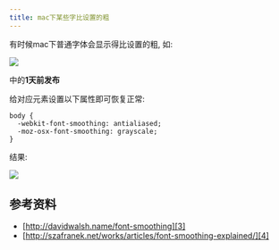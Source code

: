 ```yaml
---
title: mac下某些字比设置的粗
---
```



有时候mac下普通字体会显示得比设置的粗, 如:

![][1]

中的**1天前发布**

给对应元素设置以下属性即可恢复正常:

```
body {
  -webkit-font-smoothing: antialiased;
  -moz-osx-font-smoothing: grayscale;
}
```

结果:

![][2]

## 参考资料

- [http://davidwalsh.name/font-smoothing][3]
- [http://szafranek.net/works/articles/font-smoothing-explained/][4]

[4]: http://szafranek.net/works/articles/font-smoothing-explained/
[3]: http://davidwalsh.name/font-smoothing
[2]: https://cloud.githubusercontent.com/assets/5894015/9565389/eef639e8-4efe-11e5-9457-23391065dd65.png
[1]: https://cloud.githubusercontent.com/assets/5894015/9565384/9895e7ce-4efe-11e5-8761-fdccb21b31ea.png
